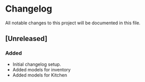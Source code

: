 # Changelog

All notable changes to this project will be documented in this file.
## [Unreleased]
### Added
- Initial changelog setup.
- Added models for inventory
- Added models for Kitchen

